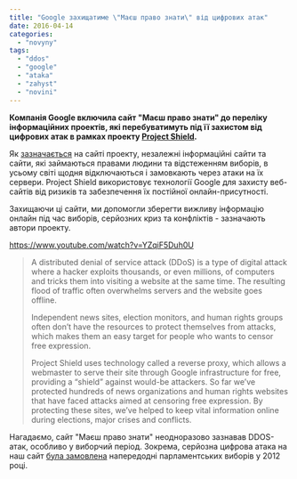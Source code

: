 ```yaml
---
title: "Google захищатиме \"Маєш право знати\" від цифрових атак"
date: 2016-04-14
categories: 
  - "novyny"
tags: 
  - "ddos"
  - "google"
  - "ataka"
  - "zahyst"
  - "novini"
---
```


**Компанія Google включила сайт "Маєш право знати" до переліку інформаційних проектів, які перебуватимуть під її захистом від цифрових атак в рамках проекту [Project Shield](https://jigsaw.google.com/products/project-shield/).**

Як [зазначається](https://jigsaw.google.com/products/project-shield/) на сайті проекту, незалежні інформаційні сайти та сайти, які займаються правами людини та відстеженням виборів, в усьому світі щодня відключаються і замовкають через атаки на їх сервери. Project Shield використовує технології Google для захисту веб-сайтів від ризиків та забезпечення їх постійної онлайн-присутності.

Захищаючи ці сайти, ми допомогли зберегти вижливу інформацію онлайн під час виборів, серйозних криз та конфліктів - зазначають автори проекту.

https://www.youtube.com/watch?v=YZqiF5Duh0U

> A distributed denial of service attack (DDoS) is a type of digital attack where a hacker exploits thousands, or even millions, of computers and tricks them into visiting a website at the same time. The resulting flood of traffic often overwhelms servers and the website goes offline.
> 
> Independent news sites, election monitors, and human rights groups often don’t have the resources to protect themselves from attacks, which makes them an easy target for people who wants to censor free expression.
> 
> Project Shield uses technology called a reverse proxy, which allows a webmaster to serve their site through Google infrastructure for free, providing a “shield” against would-be attackers. So far we’ve protected hundreds of news organizations and human rights websites that have faced attacks aimed at censoring free expression. By protecting these sites, we’ve helped to keep vital information online during elections, major crises and conflicts.

Нагадаємо, сайт "Маєш право знати" неодноразово зазнавав DDOS-атак, особливо у виборчий період. Зокрема, серйозна цифрова атака на наш сайт [була замовлена](https://mpz.brovary.org/viyskoviy-stan-na-mpz/) напередодні парламентських виборів у 2012 році.
